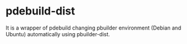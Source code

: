 pdebuild-dist
=============

It is a wrapper of pdebuild changing pbuilder environment (Debian and Ubuntu) automatically using pbuilder-dist.
